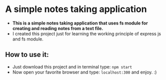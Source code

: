 # A simple notes taking application

- **This is a simple notes taking application that uses fs module for creating and reading notes from a text file.**
- I created this project just for learning the working principle of express js and fs module.

## How to use it: 
- Just download this project and in terminal type: `npm start`
- Now open your favorite browser and type: `localhost:300` and enjoy. :)
